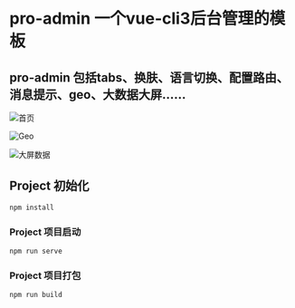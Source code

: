 # pro-admin 一个vue-cli3后台管理的模板

## pro-admin 包括tabs、换肤、语言切换、配置路由、消息提示、geo、大数据大屏......

![首页]("./1.png")

![Geo]("./2.png")

![大屏数据]("./3.png")

## Project 初始化
```
npm install
```

### Project 项目启动
```
npm run serve
```

### Project 项目打包
```
npm run build
```

